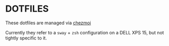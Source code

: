 # DOTFILES
These dotfiles are managed via [chezmoi](https://github.com/twpayne/chezmoi/)

Currently they refer to a `sway` + `zsh` configuration on a DELL XPS 15, but not tightly specific to it.
